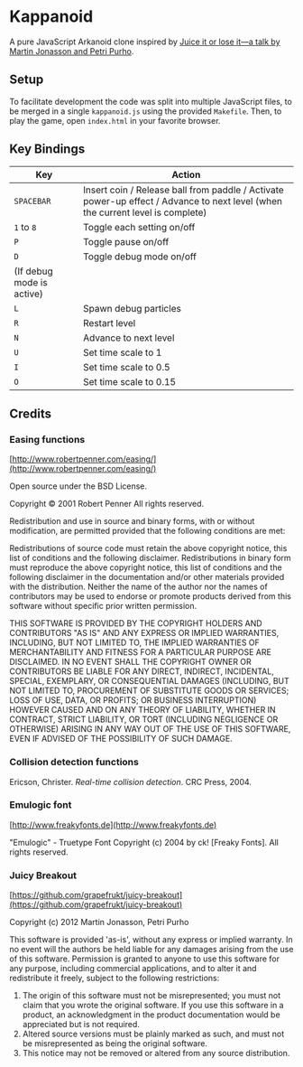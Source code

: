 # Kappanoid
A pure JavaScript Arkanoid clone inspired by [Juice it or lose it—a talk by Martin Jonasson and Petri Purho](https://www.youtube.com/watch?v=Fy0aCDmgnxg).

## Setup
To facilitate development the code was split into multiple JavaScript files, to be merged in a single `kappanoid.js` using the provided `Makefile`. Then, to play the game, open `index.html` in your favorite browser.

## Key Bindings
| Key                               | Action                        |
| --------------------------------- | ----------------------------- |
| `SPACEBAR`                        | Insert coin / Release ball from paddle / Activate power-up effect / Advance to next level (when the current level is complete) |
| `1` to `8`                        | Toggle each setting on/off    |
| `P`                               | Toggle pause on/off           |
| `D`                               | Toggle debug mode on/off      |
| (If debug mode is active)         |                               |
| `L`                               | Spawn debug particles         |
| `R`                               | Restart level                 |
| `N`                               | Advance to next level         |
| `U`                               | Set time scale to 1           |
| `I`                               | Set time scale to 0.5         |
| `O`                               | Set time scale to 0.15        |

## Credits

### Easing functions ###
[http://www.robertpenner.com/easing/](http://www.robertpenner.com/easing/)

Open source under the BSD License.

Copyright © 2001 Robert Penner
All rights reserved.

Redistribution and use in source and binary forms, with or without modification, are permitted provided that the following conditions are met:

Redistributions of source code must retain the above copyright notice, this list of conditions and the following disclaimer.
Redistributions in binary form must reproduce the above copyright notice, this list of conditions and the following disclaimer in the documentation and/or other materials provided with the distribution.
Neither the name of the author nor the names of contributors may be used to endorse or promote products derived from this software without specific prior written permission.

THIS SOFTWARE IS PROVIDED BY THE COPYRIGHT HOLDERS AND CONTRIBUTORS "AS IS" AND ANY EXPRESS OR IMPLIED WARRANTIES, INCLUDING, BUT NOT LIMITED TO, THE IMPLIED WARRANTIES OF MERCHANTABILITY AND FITNESS FOR A PARTICULAR PURPOSE ARE DISCLAIMED. IN NO EVENT SHALL THE COPYRIGHT OWNER OR CONTRIBUTORS BE LIABLE FOR ANY DIRECT, INDIRECT, INCIDENTAL, SPECIAL, EXEMPLARY, OR CONSEQUENTIAL DAMAGES (INCLUDING, BUT NOT LIMITED TO, PROCUREMENT OF SUBSTITUTE GOODS OR SERVICES; LOSS OF USE, DATA, OR PROFITS; OR BUSINESS INTERRUPTION) HOWEVER CAUSED AND ON ANY THEORY OF LIABILITY, WHETHER IN CONTRACT, STRICT LIABILITY, OR TORT (INCLUDING NEGLIGENCE OR OTHERWISE) ARISING IN ANY WAY OUT OF THE USE OF THIS SOFTWARE, EVEN IF ADVISED OF THE POSSIBILITY OF SUCH DAMAGE.

### Collision detection functions ###
Ericson, Christer. *Real-time collision detection*. CRC Press, 2004.

### Emulogic font ###
[http://www.freakyfonts.de](http://www.freakyfonts.de)

"Emulogic" - Truetype Font
Copyright (c) 2004 by ck! [Freaky Fonts].
All rights reserved.

### Juicy Breakout ###
[https://github.com/grapefrukt/juicy-breakout](https://github.com/grapefrukt/juicy-breakout)

Copyright (c) 2012 Martin Jonasson, Petri Purho

This software is provided 'as-is', without any express or implied warranty. In no event will the authors be held liable for any damages arising from the use of this software. Permission is granted to anyone to use this software for any purpose, including commercial applications, and to alter it and redistribute it freely, subject to the following restrictions:

1. The origin of this software must not be misrepresented; you must not
claim that you wrote the original software. If you use this software in a product, an acknowledgment in the product documentation would be appreciated but is not required.
2. Altered source versions must be plainly marked as such, and must not be misrepresented as being the original software.
3. This notice may not be removed or altered from any source distribution.
